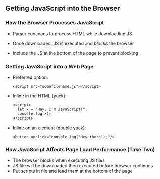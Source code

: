 ## Getting JavaScript into the Browser

### How the Browser Processes JavaScript

  - Parser continues to process HTML while downloading JS

  - Once downloaded, JS is executed and *blocks* the browser

  - Include the JS at the bottom of the page to prevent blocking

### Getting JavaScript into a Web Page

  - Preferred option:

    ~~~ {.html}
    <script src="somefilename.js"></script>
    ~~~

  - Inline in the HTML (yuck):

    ~~~ {.html}
    <script>
      let x = "Hey, I'm JavaScript!";
      console.log(x);
    </script>
    ~~~

  - Inline on an element (double yuck):

    ~~~ {.html}
    <button onclick="console.log('Hey there');"/>
    ~~~

### How JavaScript Affects Page Load Performance (Take Two)

  - The browser blocks when executing JS files
  - JS file will be downloaded then executed before browser continues
  - Put scripts in file and load them at the bottom of the page
